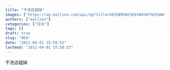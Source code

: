 ```yaml
---
title: "干洗店姐妹"
images: ["https://og.eallion.com/api/og?title=%E5%B9%B2%E6%B4%97%E5%BA%97%E5%A7%90%E5%A6%B9"]
authors: ["eallion"]
categories: ["日志"]
tags: []
draft: true
slug: "964"
date: "2011-04-01 15:58:53"
lastmod: "2011-04-01 15:58:53"
---
```


干洗店姐妹
